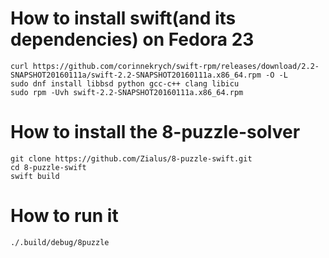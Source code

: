 # How to install swift(and its dependencies) on Fedora 23

```
curl https://github.com/corinnekrych/swift-rpm/releases/download/2.2-SNAPSHOT20160111a/swift-2.2-SNAPSHOT20160111a.x86_64.rpm -O -L
sudo dnf install libbsd python gcc-c++ clang libicu
sudo rpm -Uvh swift-2.2-SNAPSHOT20160111a.x86_64.rpm
```

# How to install the 8-puzzle-solver
```
git clone https://github.com/Zialus/8-puzzle-swift.git
cd 8-puzzle-swift
swift build
```
# How to run it

```
./.build/debug/8puzzle
```